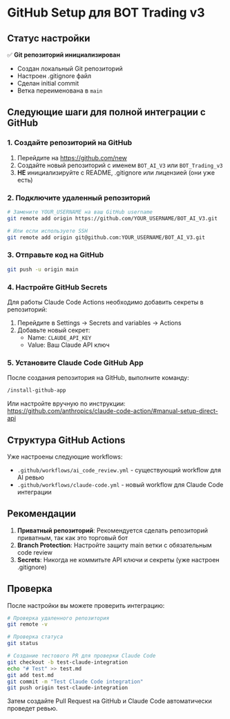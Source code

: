 # GitHub Setup для BOT Trading v3

## Статус настройки

✅ **Git репозиторий инициализирован**

- Создан локальный Git репозиторий
- Настроен .gitignore файл
- Сделан initial commit
- Ветка переименована в `main`

## Следующие шаги для полной интеграции с GitHub

### 1. Создайте репозиторий на GitHub

1. Перейдите на <https://github.com/new>
2. Создайте новый репозиторий с именем `BOT_AI_V3` или `BOT_Trading_v3`
3. **НЕ** инициализируйте с README, .gitignore или лицензией (они уже есть)

### 2. Подключите удаленный репозиторий

```bash
# Замените YOUR_USERNAME на ваш GitHub username
git remote add origin https://github.com/YOUR_USERNAME/BOT_AI_V3.git

# Или если используете SSH
git remote add origin git@github.com:YOUR_USERNAME/BOT_AI_V3.git
```

### 3. Отправьте код на GitHub

```bash
git push -u origin main
```

### 4. Настройте GitHub Secrets

Для работы Claude Code Actions необходимо добавить секреты в репозиторий:

1. Перейдите в Settings → Secrets and variables → Actions
2. Добавьте новый секрет:
   - Name: `CLAUDE_API_KEY`
   - Value: Ваш Claude API ключ

### 5. Установите Claude Code GitHub App

После создания репозитория на GitHub, выполните команду:

```bash
/install-github-app
```

Или настройте вручную по инструкции:
<https://github.com/anthropics/claude-code-action/#manual-setup-direct-api>

## Структура GitHub Actions

Уже настроены следующие workflows:

- `.github/workflows/ai_code_review.yml` - существующий workflow для AI ревью
- `.github/workflows/claude-code.yml` - новый workflow для Claude Code интеграции

## Рекомендации

1. **Приватный репозиторий**: Рекомендуется сделать репозиторий приватным, так как это торговый бот
2. **Branch Protection**: Настройте защиту main ветки с обязательным code review
3. **Secrets**: Никогда не коммитьте API ключи и секреты (уже настроен .gitignore)

## Проверка

После настройки вы можете проверить интеграцию:

```bash
# Проверка удаленного репозитория
git remote -v

# Проверка статуса
git status

# Создание тестового PR для проверки Claude Code
git checkout -b test-claude-integration
echo "# Test" >> test.md
git add test.md
git commit -m "Test Claude Code integration"
git push origin test-claude-integration
```

Затем создайте Pull Request на GitHub и Claude Code автоматически проведет ревью.
